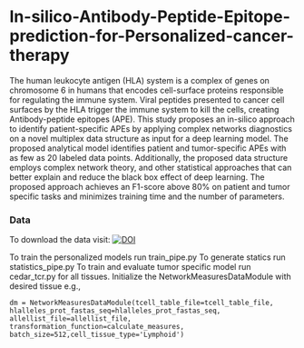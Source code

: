 # In-silico-Antibody-Peptide-Epitope-prediction-for-Personalized-cancer-therapy
The human leukocyte antigen (HLA) system is a complex of genes on chromosome 6 in humans that encodes cell-surface proteins responsible for regulating the immune system. Viral peptides presented to cancer cell surfaces by the HLA trigger the immune system to kill the cells, creating Antibody-peptide epitopes (APE). This study proposes an in-silico approach to identify patient-specific APEs by applying complex networks diagnostics on a novel multiplex data structure as input for a deep learning model. The proposed analytical model identifies patient and tumor-specific APEs with as few as 20 labeled data points. Additionally, the proposed data structure employs complex network theory, and other statistical approaches that can better explain and reduce the black box effect of deep learning. The proposed approach achieves an F1-score above 80% on patient and tumor specific tasks and minimizes training time and the number of parameters.


### Data
To download the data visit: 
[![DOI](https://zenodo.org/badge/DOI/10.5281/zenodo.7652206.svg)](https://doi.org/10.5281/zenodo.7652206)

To train the personalized models run train_pipe.py
To generate statics run statistics_pipe.py
To train and evaluate tumor specific model run cedar_tcr.py for all tissues. Initialize the NetworkMeasuresDataModule with desired tissue e.g.,

`dm = NetworkMeasuresDataModule(tcell_table_file=tcell_table_file, 
                                hlalleles_prot_fastas_seq=hlalleles_prot_fastas_seq,
                                allellist_file=allellist_file, 
                                transformation_function=calculate_measures,
                                batch_size=512,cell_tissue_type='Lymphoid') `

